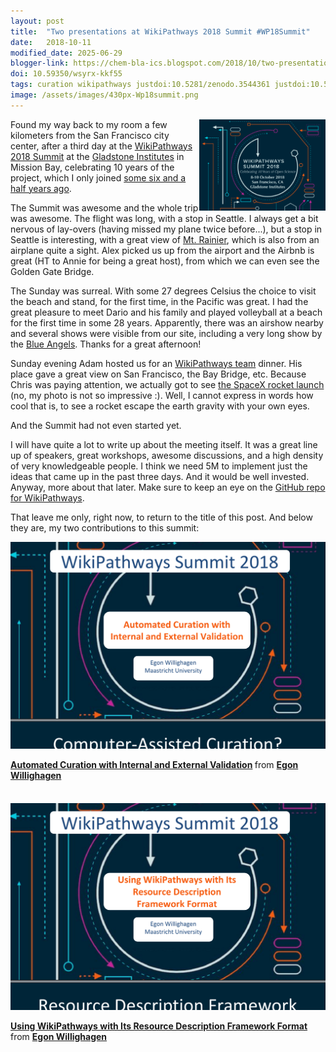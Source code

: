 ```yaml
---
layout: post
title:  "Two presentations at WikiPathways 2018 Summit #WP18Summit"
date:   2018-10-11
modified_date: 2025-06-29
blogger-link: https://chem-bla-ics.blogspot.com/2018/10/two-presentations-at-wikipathways-2018.html
doi: 10.59350/wsyrx-kkf55
tags: curation wikipathways justdoi:10.5281/zenodo.3544361 justdoi:10.5281/zenodo.3544363
image: /assets/images/430px-Wp18summit.png
---
```


<span style="width: 40%; display: block; margin-left: auto; margin-right: auto; float: right">
<img src="/assets/images/430px-Wp18summit.png" />
</span>

Found my way back to my room a few kilometers from the San Francisco city center, after a third day at the
[WikiPathways 2018 Summit](https://gladstone.org/WP18Summit) at the [Gladstone Institutes](https://gladstone.org/)
in Mission Bay, celebrating 10 years of the project, which I only joined
[some six and a half years ago](http://chem-bla-ics.blogspot.com/2012/01/first-month-back-in-nl.html).

The Summit was awesome and the whole trip was awesome. The flight was long, with a stop in Seattle. I always get a
bit nervous of lay-overs (having missed my plane twice before...), but a stop in Seattle is interesting, with a great view of
[Mt. Rainier](https://tools.wmflabs.org/reasonator/?q=Q194057&lang=en), which is also from an airplane quite a sight.
Alex picked us up from the airport and the Airbnb is great (HT to Annie for being a great host), from which we can even
see the Golden Gate Bridge.

The Sunday was surreal. With some 27 degrees Celsius the choice to visit the beach and stand, for the first time,
in the Pacific was great. I had the great pleasure to meet Dario and his family and played volleyball at a beach
for the first time in some 28 years. Apparently, there was an airshow nearby and several shows were visible from
our site, including a very long show by the [Blue Angels](https://www.instagram.com/p/BopjukvhUK1/).
Thanks for a great afternoon!

Sunday evening Adam hosted us for an [WikiPathways team](https://www.wikipathways.org/index.php/WikiPathways:Team) dinner.
His place gave a great view on San Francisco, the Bay Bridge, etc. Because Chris was paying attention, we actually got
to see [the SpaceX rocket launch](https://www.space.com/42068-amazing-spacex-rocket-launch-photos-not-aliens.html)
(no, my photo is not so impressive :). Well, I cannot express in words how cool that is, to see a rocket escape the
earth gravity with your own eyes.

And the Summit had not even started yet.

I will have quite a lot to write up about the meeting itself. It was a great line up of speakers, great workshops,
awesome discussions, and a high density of very knowledgeable people. I think we need 5M to implement just the ideas
that came up in the past three days. And it would be well invested. Anyway, more about that later. Make sure to keep
an eye on the [GitHub repo for WikiPathways](https://github.com/wikipathways).

That leave me only, right now, to return to the title of this post. And below they are, my two contributions to this summit:

[![](/assets/images/wpsummit_PDF_slide1_andabit.png)](https://doi.org/10.5281/zenodo.3544361)

<div style="margin-bottom: 5px;">
<strong> <a href="https://zenodo.org/records/3544361" target="_blank" title="Automated Curation with Internal and External Validation">Automated Curation with Internal and External Validation</a> </strong> from <strong><a href="https://zenodo.org/search?q=metadata.creators.person_or_org.name:%22Willighagen,+Egon%22" target="_blank">Egon Willighagen</a></strong> </div>

<br />

[![](/assets/images/wpsummit_PDF2_slide1_andabit.png)](https://doi.org/10.5281/zenodo.3544363)

<div style="margin-bottom: 5px;">
<strong> <a href="https://zenodo.org/records/3544363" target="_blank" title="Using WikiPathways with Its Resource Description Framework Format">Using WikiPathways with Its Resource Description Framework Format</a> </strong> from <strong><a href="https://zenodo.org/search?q=metadata.creators.person_or_org.name:%22Willighagen,+Egon%22" target="_blank">Egon Willighagen</a></strong> </div>
